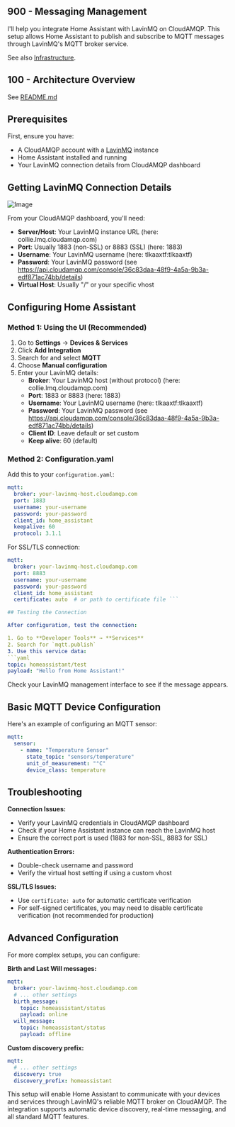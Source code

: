## 900 - Messaging Management

I'll help you integrate Home Assistant with LavinMQ on CloudAMQP. This setup allows Home Assistant to publish and subscribe to MQTT messages through LavinMQ's MQTT broker service.

See also [Infrastructure](./INFRASTRUCTURE.md).

## 100 - Architecture Overview

See [README.md](./100/README.md)

## Prerequisites

First, ensure you have:
- A CloudAMQP account with a [LavinMQ](https://customer.cloudamqp.com/instance/) instance
- Home Assistant installed and running
- Your LavinMQ connection details from CloudAMQP dashboard

## Getting LavinMQ Connection Details

![Image](https://github.com/user-attachments/assets/377bdf82-0394-4cce-bb3a-d06d1f760086)

From your CloudAMQP dashboard, you'll need:
- **Server/Host**: Your LavinMQ instance URL (here: collie.lmq.cloudamqp.com)
- **Port**: Usually 1883 (non-SSL) or 8883 (SSL) (here: 1883)
- **Username**: Your LavinMQ username (here: tlkaaxtf:tlkaaxtf)
- **Password**: Your LavinMQ password (see https://api.cloudamqp.com/console/36c83daa-48f9-4a5a-9b3a-edf871ac74bb/details)
- **Virtual Host**: Usually "/" or your specific vhost

## Configuring Home Assistant

### Method 1: Using the UI (Recommended)

1. Go to **Settings** → **Devices & Services** 
2. Click **Add Integration** 
3. Search for and select **MQTT** 
4. Choose **Manual configuration** 
5. Enter your LavinMQ details:
   - **Broker**: Your LavinMQ host (without protocol) (here: collie.lmq.cloudamqp.com)
   - **Port**: 1883 or 8883 (here: 1883)
   - **Username**: Your LavinMQ username (here: tlkaaxtf:tlkaaxtf)
   - **Password**: Your LavinMQ password (see https://api.cloudamqp.com/console/36c83daa-48f9-4a5a-9b3a-edf871ac74bb/details)
   - **Client ID**: Leave default or set custom
   - **Keep alive**: 60 (default)

### Method 2: Configuration.yaml

Add this to your `configuration.yaml`:

```yaml
mqtt:
  broker: your-lavinmq-host.cloudamqp.com
  port: 1883
  username: your-username
  password: your-password
  client_id: home_assistant
  keepalive: 60
  protocol: 3.1.1
```

For SSL/TLS connection:
```yaml
mqtt:
  broker: your-lavinmq-host.cloudamqp.com
  port: 8883
  username: your-username
  password: your-password
  client_id: home_assistant
  certificate: auto  # or path to certificate file ```

## Testing the Connection

After configuration, test the connection:

1. Go to **Developer Tools** → **Services** 
2. Search for `mqtt.publish` 
3. Use this service data:
```yaml
topic: homeassistant/test
payload: "Hello from Home Assistant!"
```

Check your LavinMQ management interface to see if the message appears.

## Basic MQTT Device Configuration

Here's an example of configuring an MQTT sensor:

```yaml
mqtt:
  sensor:
    - name: "Temperature Sensor"
      state_topic: "sensors/temperature"
      unit_of_measurement: "°C"
      device_class: temperature
```

## Troubleshooting

**Connection Issues:**
- Verify your LavinMQ credentials in CloudAMQP dashboard
- Check if your Home Assistant instance can reach the LavinMQ host
- Ensure the correct port is used (1883 for non-SSL, 8883 for SSL)

**Authentication Errors:**
- Double-check username and password
- Verify the virtual host setting if using a custom vhost

**SSL/TLS Issues:**
- Use `certificate: auto` for automatic certificate verification
- For self-signed certificates, you may need to disable certificate verification (not recommended for production)

## Advanced Configuration

For more complex setups, you can configure:

**Birth and Last Will messages:**
```yaml
mqtt:
  broker: your-lavinmq-host.cloudamqp.com
  # ... other settings
  birth_message:
    topic: homeassistant/status
    payload: online
  will_message:
    topic: homeassistant/status
    payload: offline
```

**Custom discovery prefix:**
```yaml
mqtt:
  # ... other settings
  discovery: true
  discovery_prefix: homeassistant
```

This setup will enable Home Assistant to communicate with your devices and services through LavinMQ's reliable MQTT broker on CloudAMQP. The integration supports automatic device discovery, real-time messaging, and all standard MQTT features.
